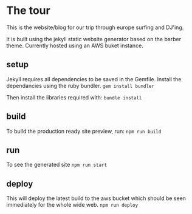 # The tour
This is the website/blog for our trip through europe surfing and DJ'ing. 

It is built using the jekyll static website generator based on the barber theme. Currently hosted using an AWS buket instance.

## setup
Jekyll requires all dependencies to be saved in the Gemfile. Install the dependancies using the ruby bundler.
`gem install bundler`

Then install the libraries required with:
`bundle install`

## build
To build the production ready site preview, run:
`npm run build`

## run
To see the generated site 
`npm run start`

## deploy
This will deploy the latest build to the aws bucket which should be seen immediately for the whole wide web.
`npm run deploy`
